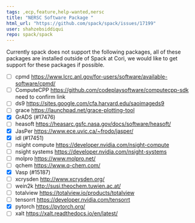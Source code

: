 ```yaml
---
tags: ,ecp,feature,help-wanted,nersc
title: "NERSC Software Package "
html_url: "https://github.com/spack/spack/issues/17199"
user: shahzebsiddiqui
repo: spack/spack
---
```


Currently spack does not support the following packages, all of these packages are installed outside of Spack at Cori, we would like to get support for these packages if possible.
- [ ] cpmd https://www.lcrc.anl.gov/for-users/software/available-software/cpmd/
- [ ] ComputeCPP https://github.com/codeplaysoftware/computecpp-sdk need to confirm link 
- [ ] ds9 https://sites.google.com/cfa.harvard.edu/saoimageds9
- [ ] grace https://launchpad.net/grace-plotting-tool
- [x] GrADS (#17476)
- [ ] heasoft https://heasarc.gsfc.nasa.gov/docs/software/heasoft/
- [x] JasPer https://www.ece.uvic.ca/~frodo/jasper/
- [x] idl (#17451)
- [ ] nsight compute https://developer.nvidia.com/nsight-compute
- [ ] nsight systems https://developer.nvidia.com/nsight-systems
- [ ] molpro https://www.molpro.net/
- [ ] qchem https://www.q-chem.com/
- [x] Vasp (#15187)
- [ ] xcrysden http://www.xcrysden.org/
- [ ] wein2k http://susi.theochem.tuwien.ac.at/
- [ ] totalview https://totalview.io/products/totalview
- [ ] tensorrt https://developer.nvidia.com/tensorrt
- [x] pytorch https://pytorch.org/
- [ ] xalt https://xalt.readthedocs.io/en/latest/
